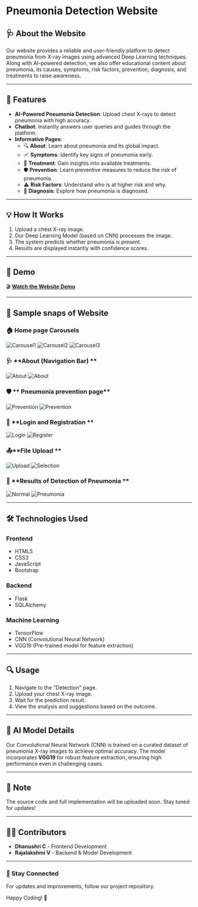 # Pneumonia Detection Website

## 🩺 About the Website
Our website provides a reliable and user-friendly platform to detect pneumonia from X-ray images using advanced Deep Learning techniques.
Along with AI-powered detection, we also offer educational content about pneumonia, its causes, symptoms, risk factors, prevention, diagnosis, and treatments to raise awareness.

---

## 🚀 Features
- **AI-Powered Pneumonia Detection**: Upload chest X-rays to detect pneumonia with high accuracy.
- **Chatbot**: Instantly answers user queries and guides through the platform.
- **Informative Pages**:
  - 🔍 **About**: Learn about pneumonia and its global impact.
  - 🩹 **Symptoms**: Identify key signs of pneumonia early.
  - 💊 **Treatment**: Gain insights into available treatments.
  - 🛡 **Prevention**: Learn preventive measures to reduce the risk of pneumonia.
  - ⚠ **Risk Factors**: Understand who is at higher risk and why.
  - 🏥 **Diagnosis**: Explore how pneumonia is diagnosed.
    
---

## 💡 How It Works
1. Upload a chest X-ray image.
2. Our Deep Learning Model (based on CNN) processes the image.
3. The system predicts whether pneumonia is present.
4. Results are displayed instantly with confidence scores.

---

## 🎥 Demo 

🎬 **[Watch the Website Demo](https://github.com/dhanushrichandrasekar/pneumoniaDetectionWebsite/blob/4f77d65da2083341fa7bca5697cf975b008bb131/pneumoniaWebsiteDemo.mp4)**

---

## 📸 Sample snaps of Website

### 🏠 **Home page Carousels**
![Carousel1](https://github.com/dhanushrichandrasekar/pneumoniaDetectionWebsite/blob/f3eb436d21b3fe3710a47593488ff3ede75fdc08/sampleSS/carousel1.png)
![Carousel2](https://github.com/dhanushrichandrasekar/pneumoniaDetectionWebsite/blob/f3eb436d21b3fe3710a47593488ff3ede75fdc08/sampleSS/carousel2.png)
![Carousel3](https://github.com/dhanushrichandrasekar/pneumoniaDetectionWebsite/blob/f3eb436d21b3fe3710a47593488ff3ede75fdc08/sampleSS/carousel3.png)

### 🩺 **About (Navigation Bar) **
![About](https://github.com/dhanushrichandrasekar/pneumoniaDetectionWebsite/blob/f3eb436d21b3fe3710a47593488ff3ede75fdc08/sampleSS/aboutnav1.png)
![About](https://github.com/dhanushrichandrasekar/pneumoniaDetectionWebsite/blob/f3eb436d21b3fe3710a47593488ff3ede75fdc08/sampleSS/aboutnav2.png)

### 🛡 ** Pneumonia prevention page**
![Prevention](https://github.com/dhanushrichandrasekar/pneumoniaDetectionWebsite/blob/f3eb436d21b3fe3710a47593488ff3ede75fdc08/sampleSS/prevention1.png)
![Prevention](https://github.com/dhanushrichandrasekar/pneumoniaDetectionWebsite/blob/f3eb436d21b3fe3710a47593488ff3ede75fdc08/sampleSS/prevention2.png)

### 🔐 **Login and Registration **
![Login](https://github.com/dhanushrichandrasekar/pneumoniaDetectionWebsite/blob/f3eb436d21b3fe3710a47593488ff3ede75fdc08/sampleSS/login.png)
![Register](https://github.com/dhanushrichandrasekar/pneumoniaDetectionWebsite/blob/f3eb436d21b3fe3710a47593488ff3ede75fdc08/sampleSS/register.png)

### 📤**File Upload **
![Upload](https://github.com/dhanushrichandrasekar/pneumoniaDetectionWebsite/blob/f3eb436d21b3fe3710a47593488ff3ede75fdc08/sampleSS/uploadPage.png)
![Selection](https://github.com/dhanushrichandrasekar/pneumoniaDetectionWebsite/blob/f3eb436d21b3fe3710a47593488ff3ede75fdc08/sampleSS/selection.png)

### 📝 **Results of Detection of Pneumonia **
![Normal](https://github.com/dhanushrichandrasekar/pneumoniaDetectionWebsite/blob/f3eb436d21b3fe3710a47593488ff3ede75fdc08/sampleSS/res_normal.png)
![Pneumonia](https://github.com/dhanushrichandrasekar/pneumoniaDetectionWebsite/blob/f3eb436d21b3fe3710a47593488ff3ede75fdc08/sampleSS/res_pneumonia.png)

---

## 🛠️ Technologies Used
### **Frontend**
- HTML5
- CSS3
- JavaScript
- Bootstrap

### **Backend**
- Flask
- SQLAlchemy

### **Machine Learning**
- TensorFlow
- CNN (Convolutional Neural Network)
- VGG19 (Pre-trained model for feature extraction)

---

## 🔍 Usage
1. Navigate to the "Detection" page.
2. Upload your chest X-ray image.
3. Wait for the prediction result.
4. View the analysis and suggestions based on the outcome.

---

## 🤖 AI Model Details
Our Convolutional Neural Network (CNN) is trained on a curated dataset of pneumonia X-ray images to achieve optimal accuracy. The model incorporates **VGG19** for robust feature extraction, ensuring high performance even in challenging cases.

---

## 📌 Note
The source code and full implementation will be uploaded soon. Stay tuned for updates!

---

## 👩‍💻 Contributors
- **Dhanushri C** - Frontend Development
- **Rajalakshmi V** - Backend & Model Development

---

### 🌟 Stay Connected
For updates and improvements, follow our project repository.

Happy Coding! 🚀

